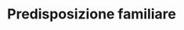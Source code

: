 ---
title: "Predisposizione familiare"
icon: "familiar_face_and_zone"
description: "Le persone con una predisposizione genetica, ad esempio al cancro o agli aneurismi, vogliono essere sicure che tutto sia ancora in ordine."
weight: 1
---